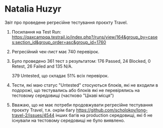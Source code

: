 # Natalia Huzyr

Звіт про проведене регресійне тестування проєкту Travel.

1. Посилання на Test Run: https://qaxcampqa.testrail.io/index.php?/runs/view/164&group_by=cases:section_id&group_order=asc&group_id=1760
2. Регресійний чек-лист має 740 перевірок.
3. Було проведено 361 тест з результатом: 176 Passed, 24 Blocked, 0 Retest, 26 Failed and 135 N/A.

   379 Untested, що складає 51% всіх перевірок.
5. Тести, які маю статус "Untested" стосуються блоків, які не входили в подорожі, що тестувались або блоків які не перевірялись на тестовому середовищі (частково "Цікаві місця")
6. Вважаю, що не має потреби продовжувати регресійне тестування проєкту Travel, т.я. окрім багу https://github.com/scholokov/long-travel-2/issues/4544 інших багів на production середовищі, які б не існували на тестовому середовищі не було виявлено.
